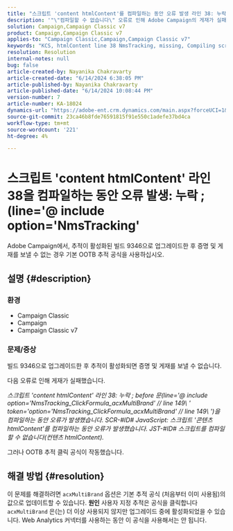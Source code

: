 ```yaml
---
title: "스크립트 'content htmlContent'를 컴파일하는 동안 오류 발생 라인 38: 누락 ; (line='@ include option='NmsTracking'"
description: '"\"컴파일할 수 없습니다\" 오류로 인해 Adobe Campaign의 게재가 실패하는 문제를 해결하는 방법에 대해 알아봅니다." 기본 추적 공식을 사용합니다."'
solution: Campaign,Campaign Classic v7
product: Campaign,Campaign Classic v7
applies-to: "Campaign Classic,Campaign,Campaign Classic v7"
keywords: "KCS, htmlContent line 38 NmsTracking, missing, Compiling script, Campaign, Campaign Classic"
resolution: Resolution
internal-notes: null
bug: false
article-created-by: Nayanika Chakravarty
article-created-date: "6/14/2024 6:38:05 PM"
article-published-by: Nayanika Chakravarty
article-published-date: "6/14/2024 10:08:44 PM"
version-number: 7
article-number: KA-18024
dynamics-url: "https://adobe-ent.crm.dynamics.com/main.aspx?forceUCI=1&pagetype=entityrecord&etn=knowledgearticle&id=1f3d2f38-7d2a-ef11-840b-6045bd006704"
source-git-commit: 23ca46b8fde76591815f91e550c1adefe37bd4ca
workflow-type: tm+mt
source-wordcount: '221'
ht-degree: 4%

---
```


# 스크립트 &#39;content htmlContent&#39; 라인 38을 컴파일하는 동안 오류 발생: 누락 ; (line=&#39;@ include option=&#39;NmsTracking&#39;


Adobe Campaign에서, 추적이 활성화된 빌드 9346으로 업그레이드한 후 증명 및 게재를 보낼 수 없는 경우 기본 OOTB 추적 공식을 사용하십시오.

## 설명 {#description}


### <b>환경</b>

- Campaign Classic
- Campaign
- Campaign Classic v7




### <b>문제/증상</b>

빌드 9346으로 업그레이드한 후 추적이 활성화되면 증명 및 게재를 보낼 수 없습니다.

다음 오류로 인해 게재가 실패했습니다.

*스크립트 &#39;content htmlContent&#39; 라인 38: 누락 ; before 문(line=&#39;@ include option=&#39;NmsTracking_ClickFormula_acxMultiBrand&#39; // line 149\ &#39; token=&#39;option=&#39;NmsTracking_ClickFormula_acxMultiBrand&#39; // line 149\ &#39;)을 컴파일하는 동안 오류가 발생했습니다. SCR-#ID# JavaScript: 스크립트 &#39;콘텐츠 htmlContent&#39;를 컴파일하는 동안 오류가 발생했습니다. JST-#ID# 스크립트를 컴파일할 수 없습니다(컨텐츠 htmlContent).*

그러나 OOTB 추적 클릭 공식이 작동했습니다.


## 해결 방법 {#resolution}


이 문제를 해결하려면 `acxMultiBrand` 옵션은 기본 추적 공식 (처음부터 이미 사용됨)의 값으로 업데이트할 수 있습니다.
<b>원인</b>
사용자 지정 추적은 공식을 클릭합니다 `acxMultiBrand` 은(는) 더 이상 사용되지 않지만 업그레이드 중에 활성화되었을 수 있습니다. Web Analytics 커넥터를 사용하는 동안 이 공식을 사용해서는 안 됩니다.






